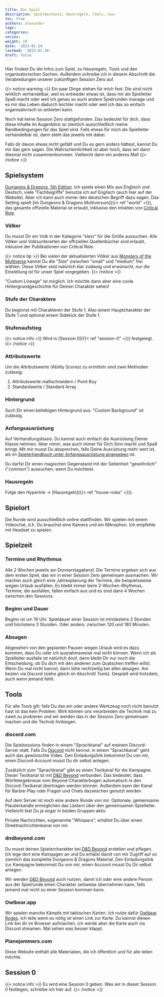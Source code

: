 ```yaml
---
title: Das Spiel
description: Spielmechanik, Hausregeln, Tools, usw.
toc: true
authors: alexander
tags:
categories:
series:
weight: 20
date: '2023-01-24'
lastmod: '2023-01-30'
draft: false
---
```


Hier findest Du die Infos zum Spiel, zu Hausregeln, Tools und den organisatorischen Sachen. Außerdem schreibe ich in diesem Abschnitt die Verabredungen unserer zukünftigen Session Zero auf.

{{< notice warning >}}
Ein paar Dinge stehen für mich fest. Die sind nicht wirklich verhandelbar, weil es entweder etwas ist, dass mir als Spielleiter Spaß macht oder weil ich genau so auch andere Spielrunden manage und es mir das Leben dadurch leichter macht oder weil ich das so einfach organisatorisch so anbieten kann.

Noch hat keine Session Zero stattgefunden. Das bedeutet für dich, dass diese Inhalte im Augenblick so ziemlich ausschließlich meine Randbedingungen für das Spiel sind. Falls etwas für mich als Spielleiter verhandelbar ist, dann steht das jeweils mit dabei.

Falls dir davon etwas nicht gefällt und Du es gern anders hättest, kannst Du mir das gern sagen. Die Wahrscheinlichkeit ist aber hoch, dass wir dann diesmal nicht zusammenkommen. Vielleicht dann ein anderes Mal!
{{< /notice >}}


## Spielsystem

[Dungeons & Dragons, 5th Edition](https://dnd.wizards.com/). Ich spiele einen Mix aus Englisch und Deutsch, viele "Fachbegriffe" benutze ich auf Englisch (auch hier auf der Website). Aber ich kann auch immer den deutschen Begriff dazu sagen. Das Setting spielt [im Dungeons & Dragons Multiversum]({{< ref "world" >}}), das gesamte offizielle Material ist erlaubt, inklusive den Inhalten von [Critical Role](https://critrole.com/).

### Völker

Du musst Dir ein Volk in der Kategorie "klein" für die Größe aussuchen. Alle Völker und Volksunterarten der offiziellen Quellenbücher sind erlaubt, inklusive der Publikationen von Critical Role.

{{< notice tip >}}
Bei vielen der aktualisierten Völker aus [Monsters of the Multiverse](https://www.dndbeyond.com/sources/motm) kannst Du die "Size" zwischen "small" und "medium" frei wählen. Diese Völker sind natürlich klar zulässig und erwünscht, nur die Einstellung ist für unser Spiel vorgegeben.
{{< /notice >}}

"Custom Lineage" ist möglich. Ich möchte dann aber eine coole Hintergrundgeschichte für Deinen Charakter sehen!

### Stufe der Charaktere

Du beginnst mit Charakteren der Stufe 1. Also einem Hauptcharakter der Stufe 1 und optional einem Sidekick der Stufe 1.

### Stufenaufstieg

{{< notice info >}}
Wird in [Session 0]({{< ref "session-0" >}}) festgelegt.
{{< /notice >}}

### Attributswerte

Um die Attributswerte (Ability Scores) zu ermitteln sind zwei Methoden zulässig:

1. Attributswerte maßschneidern / Point Buy
2. Standardwerte / Standard Array

### Hintergrund

Such Dir einen beliebigen Hintergrund aus. "Custom Background" ist zulässig.

### Anfangsausrüstung

Auf Verhandlungsbasis. Du kannst auch einfach die Ausrüstung Deiner Klasse nehmen. Aber nimm, was auch immer für Dich Sinn macht und Spaß bringt. Mit mir musst Du absprechen, falls Deine Ausrüstung mehr wert ist, als im [Spielerhandbuch unter Anfangsausrüstung angegeben](https://www.dndbeyond.com/sources/phb/equipment#StartingEquipment) ist.

Du darfst Dir einen magischen Gegenstand mit der Seltenheit "gewöhnlich" ("common") aussuchen, wenn Du möchtest.

### Hausregeln

Folge den Hyperlink -> [Hausregeln]({{< ref "house-rules" >}}).

## Spielort

Die Runde wird ausschließlich online stattfinden. Wir spielen mit einem Videochat, d.h. Du brauchst eine Kamera und ein Mikrophon. Ich empfehle mit Headset zu spielen.

## Spielzeit

### Termine und Rhythmus

Alle 2 Wochen jeweils am Donnerstagabend. Die Termine ergeben sich aus dem ersten Spiel, das wir in einer Session Zero gemeinsam ausmachen. Wir machen auch gleich eine Jahresplanung der Termine, die beispielsweise wegen Urlaub ausfallen. Es bleibt immer beim 2-Wochen-Rhythmus, Termine, die ausfallen, fallen einfach aus und es sind dann 4 Wochen zwischen den Sessions.

### Beginn und Dauer

Beginn ist um 19 Uhr. Spieldauer einer Session ist mindestens 2 Stunden und höchstens 3 Stunden. Oder anders: zwischen 120 und 180 Minuten.

### Absagen

Abgesehen von den geplanten Pausen wegen Urlaub wird es dazu kommen, dass Du oder ich ausnahmsweise mal nicht können. Wenn ich als Spielleiter ausfalle ist natürlich doof, dann bleibt Dir nur noch die Entscheidung, ob Du dich mit den anderen zum Quatschen treffen willst. Wenn Du mal nicht kannst, dann bitte rechtzeitig bei allen absagen. Am besten via Discord (siehe gleich im Abschnitt Tools). Gespielt wird trotzdem, auch wenn jemand fehlt.

## Tools

Für alle Tools gilt: falls Du das ein oder andere Werkzeug noch nicht benutzt hast ist das kein Problem. Wirk können uns verarbreden die Technik mal zu zweit zu probieren und wir werden das in der Session Zero gemeinsam machen und die Technik hinbiegen.

### discord.com

Die Spielsessions finden in einem "Sprachkanal" auf meinem Discord-Server statt. Falls Du [Discord](https://discord.com/app) nicht kennst: in einem "Sprachkanal" geht auch das gewünschte Video. Den Einladungslink bekommst Du von mir, einen Discord-Account musst Du dir selbst anlegen.

Zusätzlich zum "Sprachkanal" gibt es einen Textkanal für die Kampagne. Dieser Textkanal ist mit [D&D Beyond](https://dndbeyond.com) verbunden. Das bedeutet, dass Würfelergebnisse vom Beyond-Charakterbogen automatisch in den Discord-Textkanal übertragen werden können. Außerdem kann der Kanal für Barbie-Play oder Fragen und Chats dazwischen genutzt werden.

Auf dem Server ist noch eine andere Runde von mir. Optionale, gemeinsame Plauderkanäle ermöglichen das Lästern über den gemeinsamen Spielleiter. Vielleicht bist Du ja sogar in beiden Gruppen aktiv.

Private Nachrichten, sogenannte "Whispers", erhältst Du über einen Direktnachrichtenkanal von mir.

### dndbeyond.com

Du musst deinen Spielercharakter bei [D&D Beyond](https://dndbeyond.com) erstellen und pflegen. Ich lege dort eine Kampagen an und Du erhälst damit von mir Zugriff auf so ziemlich das komplette Dungeons & Dragons Material. Den Einladungslink zur Kampagne bekommst Du von mir, einen Account musst Du Dir selbst anlegen.

Wir werden [D&D Beyond](https://dndbeyond.com) auch nutzen, damit ich oder eine andere Person aus der Spielrunde einen Charakter zeitweise übernehmen kann, falls jemand mal nicht zu einer Session kommen kann.

### Owlbear.app

Wir spielen manche Kämpfe mit taktischen Karten. Ich nutze dafür [Owlbear Rodeo](https://owlbear.app). Ich teile wenn es nötig ist einen Link zur Karte. Du kannst diesen Link bei dir im Browser aufmachen, ich werde aber die Karte auch via Discord streamen. Mal sehen was besser klappt.

### Planejammers.com

Diese Website enthält alle Materialien, die ich öffentlich und für alle teilen möchte. 

## Session 0

{{< notice info >}}
Es wird eine Session 0 geben. Was wir in dieser Session 0 festlegen, schreibe ich hier auf.
{{< /notice >}}

